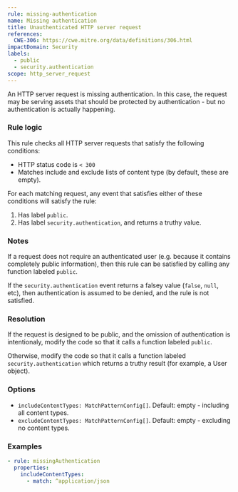 ```yaml
---
rule: missing-authentication
name: Missing authentication
title: Unauthenticated HTTP server request
references:
  CWE-306: https://cwe.mitre.org/data/definitions/306.html
impactDomain: Security
labels:
  - public
  - security.authentication
scope: http_server_request
---
```


An HTTP server request is missing authentication. In this case, the request may be serving assets
that should be protected by authentication - but no authentication is actually happening.

### Rule logic

This rule checks all HTTP server requests that satisfy the following conditions:

- HTTP status code is `< 300`
- Matches include and exclude lists of content type (by default, these are empty).

For each matching request, any event that satisfies either of these conditions will satisfy the rule:

1. Has label `public`.
2. Has label `security.authentication`, and returns a truthy value.

### Notes

If a request does not require an authenticated user (e.g. because it contains completely public
information), then this rule can be satisfied by calling any function labeled `public`.

If the `security.authentication` event returns a falsey value (`false`, `null`, etc), then
authentication is assumed to be denied, and the rule is not satisfied.

### Resolution

If the request is designed to be public, and the omission of authentication is intentionaly, modify
the code so that it calls a function labeled `public`.

Otherwise, modify the code so that it calls a function labeled `security.authentication` which
returns a truthy result (for example, a User object).

### Options

- `includeContentTypes: MatchPatternConfig[]`. Default: empty - including all content types.
- `excludeContentTypes: MatchPatternConfig[]`. Default: empty - excluding no content types.

### Examples

```yaml
- rule: missingAuthentication
  properties:
    includeContentTypes:
      - match: ^application/json
```
